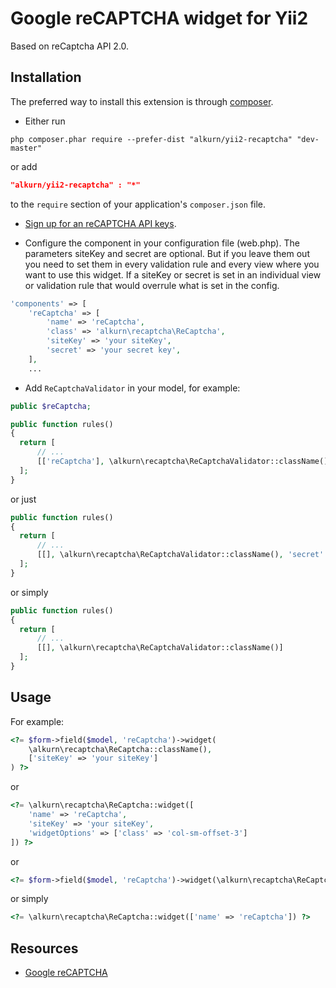 Google reCAPTCHA widget for Yii2
================================
Based on reCaptcha API 2.0.

Installation
------------
The preferred way to install this extension is through [composer](http://getcomposer.org/download/).

* Either run

```
php composer.phar require --prefer-dist "alkurn/yii2-recaptcha" "dev-master"
```

or add

```json
"alkurn/yii2-recaptcha" : "*"
```

to the `require` section of your application's `composer.json` file.

* [Sign up for an reCAPTCHA API keys](https://www.google.com/recaptcha/admin#createsite).

* Configure the component in your configuration file (web.php). The parameters siteKey and secret are optional.
But if you leave them out you need to set them in every validation rule and every view where you want to use this widget.
If a siteKey or secret is set in an individual view or validation rule that would overrule what is set in the config.

```php
'components' => [
    'reCaptcha' => [
        'name' => 'reCaptcha',
        'class' => 'alkurn\recaptcha\ReCaptcha',
        'siteKey' => 'your siteKey',
        'secret' => 'your secret key',
    ],
    ...
```

* Add `ReCaptchaValidator` in your model, for example:

```php
public $reCaptcha;

public function rules()
{
  return [
      // ...
      [['reCaptcha'], \alkurn\recaptcha\ReCaptchaValidator::className(), 'secret' => 'your secret key']
  ];
}
```

or just

```php
public function rules()
{
  return [
      // ...
      [[], \alkurn\recaptcha\ReCaptchaValidator::className(), 'secret' => 'your secret key']
  ];
}
```

or simply

```php
public function rules()
{
  return [
      // ...
      [[], \alkurn\recaptcha\ReCaptchaValidator::className()]
  ];
}
```

Usage
-----
For example:

```php
<?= $form->field($model, 'reCaptcha')->widget(
    \alkurn\recaptcha\ReCaptcha::className(),
    ['siteKey' => 'your siteKey']
) ?>
```

or

```php
<?= \alkurn\recaptcha\ReCaptcha::widget([
    'name' => 'reCaptcha',
    'siteKey' => 'your siteKey',
    'widgetOptions' => ['class' => 'col-sm-offset-3']
]) ?>
```

or

```php
<?= $form->field($model, 'reCaptcha')->widget(\alkurn\recaptcha\ReCaptcha::className()) ?>
```

or simply

```php
<?= \alkurn\recaptcha\ReCaptcha::widget(['name' => 'reCaptcha']) ?>
```

Resources
---------
* [Google reCAPTCHA](https://developers.google.com/recaptcha)
